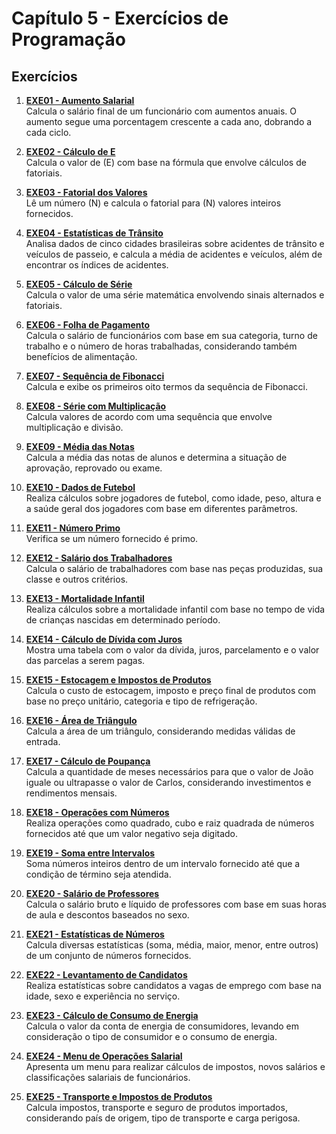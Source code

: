 # Capítulo 5 - Exercícios de Programação

## Exercícios

1. [**EXE01 - Aumento Salarial**](https://github.com/calebeluz/CTI-P4-POO-20242-LISTA02/blob/main/CAP05/EXERCICIOS-RESOLVIDOS/EXE01/src/br/edu/principal/Principal.java)  
   Calcula o salário final de um funcionário com aumentos anuais. O aumento segue uma porcentagem crescente a cada ano, dobrando a cada ciclo.

2. [**EXE02 - Cálculo de E**](https://github.com/calebeluz/CTI-P4-POO-20242-LISTA02/blob/main/CAP05/EXERCICIOS-RESOLVIDOS/EXE02/src/br/edu/principal/Principal.java)  
   Calcula o valor de \(E\) com base na fórmula que envolve cálculos de fatoriais.

3. [**EXE03 - Fatorial dos Valores**](https://github.com/calebeluz/CTI-P4-POO-20242-LISTA02/blob/main/CAP05/EXERCICIOS-RESOLVIDOS/EXE03/src/br/edu/principal/Principal.java)  
   Lê um número \(N\) e calcula o fatorial para \(N\) valores inteiros fornecidos.

4. [**EXE04 - Estatísticas de Trânsito**](https://github.com/calebeluz/CTI-P4-POO-20242-LISTA02/blob/main/CAP05/EXERCICIOS-RESOLVIDOS/EXE04/src/br/edu/principal/Principal.java)  
   Analisa dados de cinco cidades brasileiras sobre acidentes de trânsito e veículos de passeio, e calcula a média de acidentes e veículos, além de encontrar os índices de acidentes.

5. [**EXE05 - Cálculo de Série**](https://github.com/calebeluz/CTI-P4-POO-20242-LISTA02/blob/main/CAP05/EXERCICIOS-RESOLVIDOS/EXE05/src/br/edu/principal/Principal.java)  
   Calcula o valor de uma série matemática envolvendo sinais alternados e fatoriais.

6. [**EXE06 - Folha de Pagamento**](https://github.com/calebeluz/CTI-P4-POO-20242-LISTA02/blob/main/CAP05/EXERCICIOS-RESOLVIDOS/EXE06/src/br/edu/principal/Principal.java)  
   Calcula o salário de funcionários com base em sua categoria, turno de trabalho e o número de horas trabalhadas, considerando também benefícios de alimentação.

7. [**EXE07 - Sequência de Fibonacci**](https://github.com/calebeluz/CTI-P4-POO-20242-LISTA02/blob/main/CAP05/EXERCICIOS-RESOLVIDOS/EXE07/src/br/edu/principal/Principal.java)  
   Calcula e exibe os primeiros oito termos da sequência de Fibonacci.

8. [**EXE08 - Série com Multiplicação**](https://github.com/calebeluz/CTI-P4-POO-20242-LISTA02/blob/main/CAP05/EXERCICIOS-RESOLVIDOS/EXE08/src/br/edu/principal/Principal.java)  
   Calcula valores de acordo com uma sequência que envolve multiplicação e divisão.

9. [**EXE09 - Média das Notas**](https://github.com/calebeluz/CTI-P4-POO-20242-LISTA02/blob/main/CAP05/EXERCICIOS-RESOLVIDOS/EXE09/src/br/edu/principal/Principal.java)  
   Calcula a média das notas de alunos e determina a situação de aprovação, reprovado ou exame.

10. [**EXE10 - Dados de Futebol**](https://github.com/calebeluz/CTI-P4-POO-20242-LISTA02/blob/main/CAP05/EXERCICIOS-RESOLVIDOS/EXE10/src/br/edu/principal/Principal.java)  
    Realiza cálculos sobre jogadores de futebol, como idade, peso, altura e a saúde geral dos jogadores com base em diferentes parâmetros.

11. [**EXE11 - Número Primo**](https://github.com/calebeluz/CTI-P4-POO-20242-LISTA02/blob/main/CAP05/EXERCICIOS-RESOLVIDOS/EXE11/src/br/edu/principal/Principal.java)  
    Verifica se um número fornecido é primo.

12. [**EXE12 - Salário dos Trabalhadores**](https://github.com/calebeluz/CTI-P4-POO-20242-LISTA02/blob/main/CAP05/EXERCICIOS-RESOLVIDOS/EXE12/src/br/edu/principal/Principal.java)  
    Calcula o salário de trabalhadores com base nas peças produzidas, sua classe e outros critérios.

13. [**EXE13 - Mortalidade Infantil**](https://github.com/calebeluz/CTI-P4-POO-20242-LISTA02/blob/main/CAP05/EXERCICIOS-RESOLVIDOS/EXE13/src/br/edu/principal/Principal.java)  
    Realiza cálculos sobre a mortalidade infantil com base no tempo de vida de crianças nascidas em determinado período.

14. [**EXE14 - Cálculo de Dívida com Juros**](https://github.com/calebeluz/CTI-P4-POO-20242-LISTA02/blob/main/CAP05/EXERCICIOS-RESOLVIDOS/EXE14/src/br/edu/principal/Principal.java)  
    Mostra uma tabela com o valor da dívida, juros, parcelamento e o valor das parcelas a serem pagas.

15. [**EXE15 - Estocagem e Impostos de Produtos**](https://github.com/calebeluz/CTI-P4-POO-20242-LISTA02/blob/main/CAP05/EXERCICIOS-RESOLVIDOS/EXE15/src/br/edu/principal/Principal.java)  
    Calcula o custo de estocagem, imposto e preço final de produtos com base no preço unitário, categoria e tipo de refrigeração.

16. [**EXE16 - Área de Triângulo**](https://github.com/calebeluz/CTI-P4-POO-20242-LISTA02/blob/main/CAP05/EXERCICIOS-RESOLVIDOS/EXE16/src/br/edu/principal/Principal.java)  
    Calcula a área de um triângulo, considerando medidas válidas de entrada.

17. [**EXE17 - Cálculo de Poupança**](https://github.com/calebeluz/CTI-P4-POO-20242-LISTA02/blob/main/CAP05/EXERCICIOS-RESOLVIDOS/EXE17/src/br/edu/principal/Principal.java)  
    Calcula a quantidade de meses necessários para que o valor de João iguale ou ultrapasse o valor de Carlos, considerando investimentos e rendimentos mensais.

18. [**EXE18 - Operações com Números**](https://github.com/calebeluz/CTI-P4-POO-20242-LISTA02/blob/main/CAP05/EXERCICIOS-RESOLVIDOS/EXE18/src/br/edu/principal/Principal.java)  
    Realiza operações como quadrado, cubo e raiz quadrada de números fornecidos até que um valor negativo seja digitado.

19. [**EXE19 - Soma entre Intervalos**](https://github.com/calebeluz/CTI-P4-POO-20242-LISTA02/blob/main/CAP05/EXERCICIOS-RESOLVIDOS/EXE19/src/br/edu/principal/Principal.java)  
    Soma números inteiros dentro de um intervalo fornecido até que a condição de término seja atendida.

20. [**EXE20 - Salário de Professores**](https://github.com/calebeluz/CTI-P4-POO-20242-LISTA02/blob/main/CAP05/EXERCICIOS-RESOLVIDOS/EXE20/src/br/edu/principal/Principal.java)  
    Calcula o salário bruto e líquido de professores com base em suas horas de aula e descontos baseados no sexo.

21. [**EXE21 - Estatísticas de Números**](https://github.com/calebeluz/CTI-P4-POO-20242-LISTA02/blob/main/CAP05/EXERCICIOS-RESOLVIDOS/EXE21/src/br/edu/principal/Principal.java)  
    Calcula diversas estatísticas (soma, média, maior, menor, entre outros) de um conjunto de números fornecidos.


22. [**EXE22 - Levantamento de Candidatos**](https://github.com/calebeluz/CTI-P4-POO-20242-LISTA02/blob/main/CAP05/EXERCICIOS-RESOLVIDOS/EXE22/src/br/edu/principal/Principal.java)  
    Realiza estatísticas sobre candidatos a vagas de emprego com base na idade, sexo e experiência no serviço.

23. [**EXE23 - Cálculo de Consumo de Energia**](https://github.com/calebeluz/CTI-P4-POO-20242-LISTA02/blob/main/CAP05/EXERCICIOS-RESOLVIDOS/EXE23/src/br/edu/principal/Principal.java)  
    Calcula o valor da conta de energia de consumidores, levando em consideração o tipo de consumidor e o consumo de energia.

24. [**EXE24 - Menu de Operações Salarial**](https://github.com/calebeluz/CTI-P4-POO-20242-LISTA02/blob/main/CAP05/EXERCICIOS-RESOLVIDOS/EXE24/src/br/edu/principal/Principal.java)  
    Apresenta um menu para realizar cálculos de impostos, novos salários e classificações salariais de funcionários.

25. [**EXE25 - Transporte e Impostos de Produtos**](https://github.com/calebeluz/CTI-P4-POO-20242-LISTA02/blob/main/CAP05/EXERCICIOS-RESOLVIDOS/EXE25/src/br/edu/principal/Principal.java)  
    Calcula impostos, transporte e seguro de produtos importados, considerando país de origem, tipo de transporte e carga perigosa.
